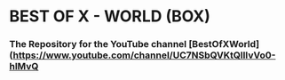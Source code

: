 # BEST OF X - WORLD (BOX)
### The Repository for the YouTube channel [BestOfXWorld](https://www.youtube.com/channel/UC7NSbQVKtQllIvVo0-hlMvQ
